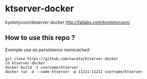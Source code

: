 # ktserver-docker
kyototycoon/ktserver docker http://fallabs.com/kyototycoon/

How to use this repo ?
---------------------
_Example use as persistance memcached_

```
git clone https://github.com/narate/ktserver-docker
cd ktserver-docker
docker build -t username/ktserver .
docker run -d --name ktserver -p 11211:11211 username/ktserver
```
